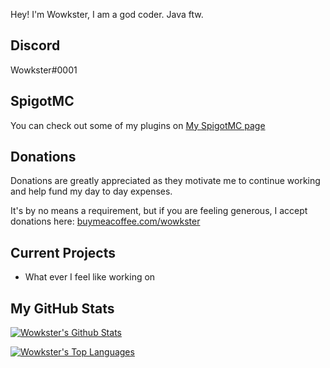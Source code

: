 Hey! I'm Wowkster, I am a god coder. Java ftw.

## Discord
Wowkster#0001

## SpigotMC
You can check out some of my plugins on [My SpigotMC page](https://www.spigotmc.org/resources/authors/wowkster.946669/)

## Donations
Donations are greatly appreciated as they motivate me to continue working and help fund my day to day expenses.

It's by no means a requirement, but if you are feeling generous, I accept donations here: [buymeacoffee.com/wowkster](https://www.buymeacoffee.com/wowkster)

## Current Projects

* What ever I feel like working on

## My GitHub Stats

[![Wowkster's Github Stats](https://github-readme-stats.vercel.app/api?username=wowkster&count_private=true&include_all_commits=true&show_icons=true&theme=algolia)](https://github.com/anuraghazra/github-readme-stats)

[![Wowkster's Top Languages](https://github-readme-stats.vercel.app/api/top-langs/?username=wowkster&layout=compact&theme=algolia)](https://github.com/anuraghazra/github-readme-stats)
